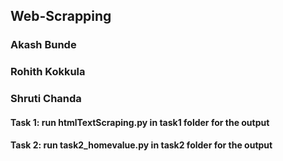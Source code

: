 ## Web-Scrapping
### Akash Bunde
### Rohith Kokkula
### Shruti Chanda

#### Task 1: run htmlTextScraping.py in task1 folder for the output
#### Task 2: run task2_homevalue.py in task2 folder for the output
